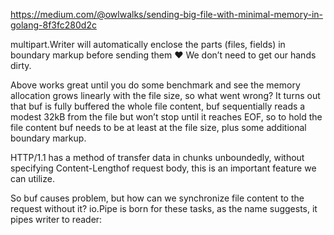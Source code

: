 https://medium.com/@owlwalks/sending-big-file-with-minimal-memory-in-golang-8f3fc280d2c

multipart.Writer will automatically enclose the parts (files, fields) in boundary markup before sending them ❤️ We don’t need to get our hands dirty.

Above works great until you do some benchmark and see the memory allocation grows linearly with the file size, so what went wrong? It turns out that buf is fully buffered the whole file content, buf sequentially reads a modest 32kB from the file but won’t stop until it reaches EOF, so to hold the file content buf needs to be at least at the file size, plus some additional boundary markup.

HTTP/1.1 has a method of transfer data in chunks unboundedly, without specifying Content-Lengthof request body, this is an important feature we can utilize.

So buf causes problem, but how can we synchronize file content to the request without it? io.Pipe is born for these tasks, as the name suggests, it pipes writer to reader: